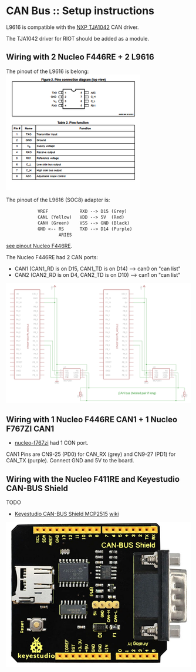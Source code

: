 # CAN Bus :: Setup instructions


L9616 is compatible with the [NXP TJA1042](https://www.nxp.com/docs/en/data-sheet/TJA1042.pdf) CAN driver.

The TJA1042 driver for RIOT should be added as a module.

## Wiring with 2 Nucleo F446RE + 2 L9616


The pinout of the L9616 is belong:
![l9616](images/l9616-pin.png)


The pinout of the L9616 (SOC8) adapter is: 

		        VREF			RXD	--> D15 (Grey)
		        CANL (Yellow)	VDD --> 5V	(Red)
		        CANH (Green)	VSS	--> GND	(Black)		
				GND <-- RS		TXD --> D14	(Purple)
		     			ARIES	
	 

[see pinout Nucleo F446RE](https://os.mbed.com/platforms/ST-Nucleo-F446RE/).

The Nucleo F446RE had 2 CAN ports:
* CAN1 (CAN1_RD is on D15, CAN1_TD is on D14) --> can0 on "can list"
* CAN2 (CAN2_RD is on D4, CAN2_TD is on D10)  --> can1 on "can list"

![Nucleo CAN](images/can_nucleo.png)


## Wiring with 1 Nucleo F446RE CAN1 + 1 Nucleo F767ZI CAN1

* [nucleo-f767zi](https://github.com/RIOT-OS/RIOT/tree/master/boards/nucleo-f767zi) had 1 CON port.

CAN1 Pins are CN9-25 (PD0) for CAN_RX (grey) and CN9-27 (PD1) for CAN_TX (purple). Connect GND and 5V to the board.

## Wiring with the Nucleo F411RE and Keyestudio CAN-BUS Shield

TODO

* [Keyestudio CAN-BUS Shield MCP2515](https://fr.aliexpress.com/item/32998255055.html) [wiki](https://wiki.keyestudio.com/KS0411_keyestudio_CAN-BUS_Shield)

![Keyestudio CAN-BUS Shield MCP2515](images/Keyestudio-CAN-BUS-Shield-MCP2515.jpg)

